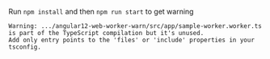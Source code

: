 Run `npm install` and then `npm run start` to get warning

```
Warning: .../angular12-web-worker-warn/src/app/sample-worker.worker.ts is part of the TypeScript compilation but it's unused.
Add only entry points to the 'files' or 'include' properties in your tsconfig.
```
